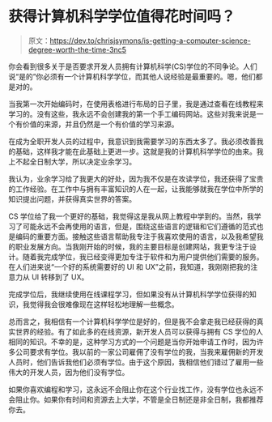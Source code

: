 # 获得计算机科学学位值得花时间吗？

> 原文：<https://dev.to/chrisjsymons/is-getting-a-computer-science-degree-worth-the-time-3nc5>

你会看到很多关于是否要求开发人员拥有计算机科学(CS)学位的不同争论。人们说“是的”你必须有一个计算机科学学位，而其他人说经验是最重要的。嗯，他们都是对的。

当我第一次开始编码时，在使用表格进行布局的日子里，我是通过查看在线教程来学习的。没有这些，我永远不会创建我的第一个手工编码网站。这些对我来说是一个有价值的来源，并且仍然是一个有价值的学习来源。

在成为全职开发人员的过程中，我意识到我需要学习的东西太多了。我必须改善我的基础，这样我才能在此基础上更进一步。这就是我的计算机科学学位的由来。我上不起全日制大学，所以决定业余学习。

我认为，业余学习给了我更大的好处，因为我不仅是在攻读学位，我还获得了宝贵的工作经验。在工作中与拥有丰富知识的人在一起，让我能够就我在学位中所学的知识提出问题，并获得真实世界的答案。

CS 学位给了我一个更好的基础，我觉得这是我从网上教程中学到的。当然，我学习了可能永远不会再使用的语言，但是，围绕这些语言的逻辑和它们遵循的范式也是编码的重要方面。接触这些语言帮助我专注于我喜欢使用的语言，以及我希望我的职业发展方向。当我刚开始的时候，我的主要目标是创建网站，我更专注于设计。随着我完成学位，我已经变得更加专注于软件和为用户提供他们需要的服务。在人们进来说“一个好的系统需要好的 UI 和 UX”之前，我知道，我刚刚把我的注意力从 UI 转移到了 UX。

完成学位后，我继续使用在线课程学习，但如果没有从计算机科学学位获得的知识，我觉得我会很难像现在这样轻松地理解一些概念。

总而言之，我相信有一个计算机科学学位是好的，但是我不会拿走我已经获得的真实世界的经验。有了如此多的在线资源，新开发人员可以获得与拥有 CS 学位的人相同的知识。不幸的是，这种学习方式的一个问题是当你开始申请工作时，因为许多公司要求有学位。我以前的一家公司雇佣了没有学位的我，当我来雇佣新的开发人员时，他们告诉我他们必须有学位。由于这个原因，我相信他们错过了雇用一些伟大的开发人员，因为他们没有学位。

如果你喜欢编程和学习，这永远不会阻止你在这个行业找工作，没有学位也永远不会阻止你。如果你有时间和资源去上大学，不管是全日制还是非全日制，我都推荐你去。